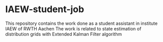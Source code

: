 # IAEW-student-job
This repository contains the work done as a student assistant in institute IAEW of RWTH Aachen
The work is related to state estimation of distribution grids with Extended Kalman Filter algorithm